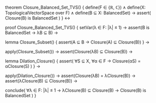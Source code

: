 theorem Closure_Balanced_Set_TVS() {
  define(F ∈ {ℝ, ℂ}) ∧
  define(X: TopologicalVectorSpace over F) ∧
  define(B ⊆ X: BalancedSet) →
  assert(
    Closure(B) is BalancedSet
  )
} ↔

proof Closure_Balanced_Set_TVS() {
  setVar(λ ∈ F: |λ| ≤ 1) →
  assert(B is BalancedSet → λB ⊆ B) →
  
  lemma Closure_Subset() {
    assert(A ⊆ B → Closure(A) ⊆ Closure(B))
  } →
  
  apply(Closure_Subset()) →
  assert(Closure(λB) ⊆ Closure(B)) →
  
  lemma Dilation_Closure() {
    assert(
      ∀S ⊆ X, ∀α ∈ F →
      Closure(αS) = αClosure(S)
    )
  } →
  
  apply(Dilation_Closure()) →
  assert(Closure(λB) = λClosure(B)) →
  assert(λClosure(B) ⊆ Closure(B)) →
  
  conclude(
    ∀λ ∈ F: |λ| ≤ 1 →
    λClosure(B) ⊆ Closure(B) →
    Closure(B) is BalancedSet
  )
}